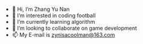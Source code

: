 - 👋 Hi, I’m Zhang Yu Nan 
- 👀 I’m interested in coding football
- 🌱 I’m currently learning algorithm
- 💞️ I’m looking to collaborate on game development 
- 📫 My E-mail is zynisacoolman@163.com

<!---
zynisacoolman/zynisacoolman is a ✨ special ✨ repository because its `README.md` (this file) appears on your GitHub profile.
You can click the Preview link to take a look at your changes.
--->
